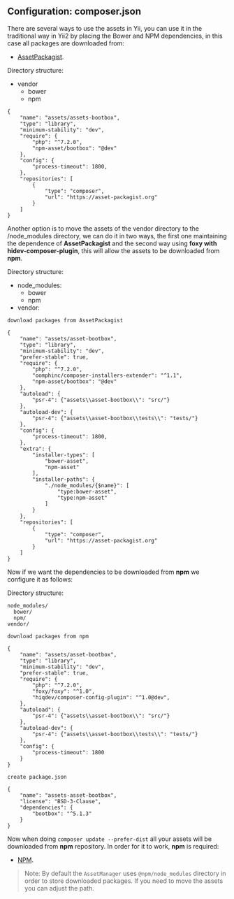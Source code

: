 ## Configuration: composer.json <span id="config-composer-json"></span>

There are several ways to use the assets in Yii, you can use it in the traditional way in Yii2 by placing the Bower and NPM dependencies, in this case all packages are downloaded from:

- [AssetPackagist](https://asset-packagist.org/).

Directory structure:

- vendor
  - bower
  - npm

```    
{
    "name": "assets/assets-bootbox",
    "type": "library",
    "minimum-stability": "dev",
    "require": {
        "php": "^7.2.0",
        "npm-asset/bootbox": "@dev"
    },
    "config": {
        "process-timeout": 1800,
    },
    "repositories": [
        {
            "type": "composer",
            "url": "https://asset-packagist.org"
        }
    ]
}
```

Another option is to move the assets of the vendor directory to the /node_modules directory, we can do it in two ways, the first one maintaining the dependence of **AssetPackagist** and the second way using **foxy with hidev-composer-plugin**, this will allow the assets to be downloaded from **npm**.

Directory structure:

- node_modules:
  - bower
  - npm
- vendor:

```
download packages from AssetPackagist 

{
    "name": "assets/asset-bootbox",
    "type": "library",
    "minimum-stability": "dev",
    "prefer-stable": true,
    "require": {
        "php": "^7.2.0",
        "oomphinc/composer-installers-extender": "^1.1",
        "npm-asset/bootbox": "@dev"
    },
    "autoload": {
        "psr-4": {"assets\\asset-bootbox\\": "src/"}
    },
    "autoload-dev": {
        "psr-4": {"assets\\asset-bootbox\\tests\\": "tests/"}
	},
    "config": {
        "process-timeout": 1800,
    },
    "extra": {
        "installer-types": [
            "bower-asset",
            "npm-asset"
        ],
        "installer-paths": {
            "./node_modules/{$name}": [
                "type:bower-asset",
                "type:npm-asset"
            ]
        }
    },
    "repositories": [
        {
            "type": "composer",
            "url": "https://asset-packagist.org"
        }
    ]
}
```

Now if we want the dependencies to be downloaded from **npm** we configure it as follows:

Directory structure:

```
node_modules/
  bower/
  npm/
vendor/
```

```
download packages from npm

{
    "name": "assets/asset-bootbox",
    "type": "library",
    "minimum-stability": "dev",
    "prefer-stable": true,
    "require": {
        "php": "^7.2.0",
		"foxy/foxy": "^1.0",
        "hiqdev/composer-config-plugin": "^1.0@dev",
    },
    "autoload": {
        "psr-4": {"assets\\asset-bootbox\\": "src/"}
    },
    "autoload-dev": {
        "psr-4": {"assets\\asset-bootbox\\tests\\": "tests/"}
	},
    "config": {
        "process-timeout": 1800
    }
}

create package.json

{
    "name": "assets-asset-bootbox",
    "license": "BSD-3-Clause",
    "dependencies": {
        "bootbox": "^5.1.3"
    }
}

```

Now when doing `composer update --prefer-dist` all your assets will be downloaded from **npm** repository. In order for it to work, **npm** is required:

- [NPM](https://nodejs.org/en/download/).

> Note: By default the `AssetManager` uses `@npm/node_modules` directory in order to store downloaded packages. If you need to move the assets you can adjust the path.
